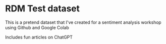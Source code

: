 

# RDM Test dataset

This is a pretend dataset that I've created for a sentiment analysis workshop
using Github and Google Colab

Includes fun articles on ChatGPT

